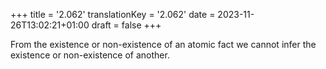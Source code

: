 +++
title = '2.062'
translationKey = '2.062'
date = 2023-11-26T13:02:21+01:00
draft = false
+++

From the existence or non-existence of an atomic fact we cannot infer the existence or non-existence of another.
